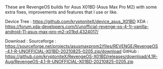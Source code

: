 These are  RevengeOS builds for Asus X01BD (Asus Max Pro M2) with some extra fixes, improvements and features that I use or like.

Device Tree : https://github.com/kryptoniteX/device_asus_X01BD
XDA : https://forum.xda-developers.com/t/unofficial-revenge-os-4-1r-vanilla-android-11-asus-max-pro-m2-x01bd.4324017/

Download : Sourceforge : https://sourceforge.net/projects/asusmaxprom2/files/REVENGE/RevengeOS-4.1-R-UNOFFICIAL-X01BD-20210825-0205.zip/download
           GitHub      : https://github.com/kryptoniteX/RevengeOS-X01BD/releases/download/4.1R-Aug/RevengeOS-4.1-R-UNOFFICIAL-X01BD-20210825-0205.zip


